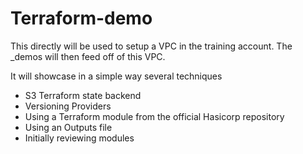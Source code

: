 
# Terraform-demo

This directly will be used to setup a VPC in the training account. The _demos will then feed off of this VPC.

It will showcase in a simple way several techniques
- S3 Terraform state backend
- Versioning Providers
- Using a Terraform module from the official Hasicorp repository
- Using an Outputs file
- Initially reviewing modules

